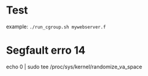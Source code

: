 # Test
example: `./run_cgroup.sh mywebserver.f`

# Segfault erro 14
echo 0 | sudo tee /proc/sys/kernel/randomize_va_space


